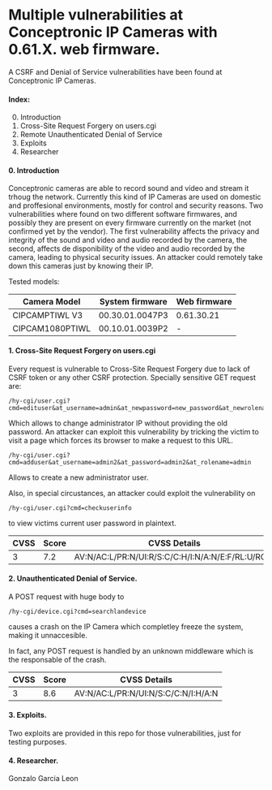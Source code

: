   # Multiple vulnerabilities at Conceptronic IP Cameras with 0.61.X. web firmware.
A CSRF and Denial of Service vulnerabilities have been found at Conceptronic IP Cameras.

#### Index:
  0. Introduction
  1. Cross-Site Request Forgery on users.cgi
  2. Remote Unauthenticated Denial of Service
  3. Exploits
  4. Researcher

#### 0. Introduction

Conceptronic cameras are able to record sound and vídeo and stream it trhoug the network. Currently this kind of IP Cameras are used on domestic and proffesional environments, mostly for control and security reasons. Two vulnerabilities where found on two different software firmwares, and possibly they are present on every firmware currently on the market (not confirmed yet by the vendor). The first vulnerability affects the privacy and integrity of the sound and video and audio recorded by the camera, the second, affects de disponibility of the video and audio recorded by the camera, leading to physical security issues. An attacker could remotely take down this cameras just by knowing their IP.

Tested models:

| Camera Model| System firmware|Web firmware|
| -------------|-------------| -------------|
| CIPCAMPTIWL V3|00.30.01.0047P3|0.61.30.21|
|CIPCAM1080PTIWL|00.10.01.0039P2|-|


#### 1. Cross-Site Request Forgery on users.cgi
Every request is vulnerable to Cross-Site Request Forgery due to lack of CSRF token or any other CSRF protection. Specially sensitive GET request are:
``` 
/hy-cgi/user.cgi?cmd=edituser&at_username=admin&at_newpassword=new_password&at_newrolename=admin&at_userid=10001
``` 
Which allows to change administrator IP without providing the old password. An attacker can exploit this vulnerability by tricking the victim to visit a page which forces its browser to make a request to this URL.

```
/hy-cgi/user.cgi?cmd=adduser&at_username=admin2&at_password=admin2&at_rolename=admin
```

Allows to create a new administrator user.

Also, in special circustances, an attacker could exploit the vulnerability on 
```
/hy-cgi/user.cgi?cmd=checkuserinfo
```
to view victims current user password in plaintext.

| CVSS | Score | CVSS Details |
| -------------|-------------| -------------|
| 3|7.2|AV:N/AC:L/PR:N/UI:R/S:C/C:H/I:N/A:N/E:F/RL:U/RC:C|



#### 2. Unauthenticated Denial of Service.
A POST request with huge body to
```
/hy-cgi/device.cgi?cmd=searchlandevice
```
causes a crash on the IP Camera which completley freeze the system, making it unnaccesible.

In fact, any POST request is handled by an unknown middleware which is the responsable of the crash.


| CVSS | Score | CVSS Details |
| -------------|-------------| -------------|
| 3|8.6|AV:N/AC:L/PR:N/UI:N/S:C/C:N/I:H/A:N|

#### 3. Exploits.
Two exploits are provided in this repo for those vulnerabilities, just for testing purposes.

#### 4. Researcher.
Gonzalo Garcia Leon
